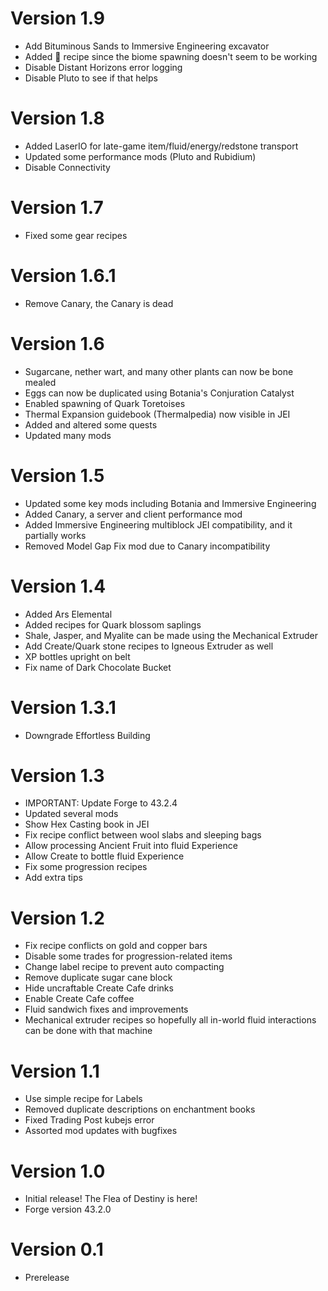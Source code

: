 # Version 1.9
- Add Bituminous Sands to Immersive Engineering excavator
- Added 🗿 recipe since the biome spawning doesn't seem to be working
- Disable Distant Horizons error logging
- Disable Pluto to see if that helps

# Version 1.8
- Added LaserIO for late-game item/fluid/energy/redstone transport
- Updated some performance mods (Pluto and Rubidium) 
- Disable Connectivity

# Version 1.7
- Fixed some gear recipes

# Version 1.6.1
- Remove Canary, the Canary is dead

# Version 1.6
- Sugarcane, nether wart, and many other plants can now be bone mealed
- Eggs can now be duplicated using Botania's Conjuration Catalyst
- Enabled spawning of Quark Toretoises
- Thermal Expansion guidebook (Thermalpedia) now visible in JEI
- Added and altered some quests
- Updated many mods

# Version 1.5
- Updated some key mods including Botania and Immersive Engineering
- Added Canary, a server and client performance mod
- Added Immersive Engineering multiblock JEI compatibility, and it partially works
- Removed Model Gap Fix mod due to Canary incompatibility

# Version 1.4
- Added Ars Elemental
- Added recipes for Quark blossom saplings
- Shale, Jasper, and Myalite can be made using the Mechanical Extruder
- Add Create/Quark stone recipes to Igneous Extruder as well
- XP bottles upright on belt
- Fix name of Dark Chocolate Bucket

# Version 1.3.1
- Downgrade Effortless Building

# Version 1.3
- IMPORTANT: Update Forge to 43.2.4
- Updated several mods
- Show Hex Casting book in JEI
- Fix recipe conflict between wool slabs and sleeping bags
- Allow processing Ancient Fruit into fluid Experience
- Allow Create to bottle fluid Experience
- Fix some progression recipes
- Add extra tips

# Version 1.2
- Fix recipe conflicts on gold and copper bars
- Disable some trades for progression-related items
- Change label recipe to prevent auto compacting
- Remove duplicate sugar cane block
- Hide uncraftable Create Cafe drinks
- Enable Create Cafe coffee
- Fluid sandwich fixes and improvements
- Mechanical extruder recipes so hopefully all in-world fluid interactions can be done with that machine

# Version 1.1
- Use simple recipe for Labels
- Removed duplicate descriptions on enchantment books
- Fixed Trading Post kubejs error
- Assorted mod updates with bugfixes

# Version 1.0
- Initial release! The Flea of Destiny is here!
- Forge version 43.2.0

# Version 0.1
- Prerelease
